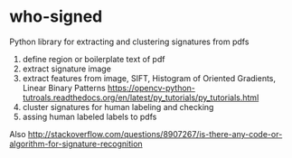 who-signed
==========

Python library for extracting and clustering signatures from pdfs

1. define region or boilerplate text of pdf
2. extract signature image
3. extract features from image, SIFT, Histogram of Oriented Gradients, Linear Binary Patterns https://opencv-python-tutroals.readthedocs.org/en/latest/py_tutorials/py_tutorials.html
4. cluster signatures for human labeling and checking
5. assing human labeled labels to pdfs



Also http://stackoverflow.com/questions/8907267/is-there-any-code-or-algorithm-for-signature-recognition
